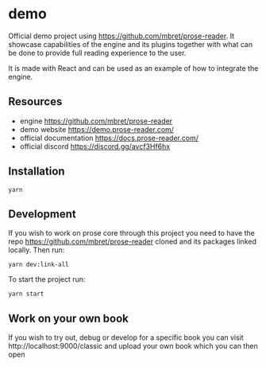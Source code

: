 # demo

Official demo project using https://github.com/mbret/prose-reader. It showcase capabilities of the engine and its plugins together with what can be done to provide full reading experience to the user.

It is made with React and can be used as an example of how to integrate the engine.

## Resources

- engine https://github.com/mbret/prose-reader
- demo website https://demo.prose-reader.com/
- official documentation https://docs.prose-reader.com/
- official discord https://discord.gg/avcf3Hf6hx

## Installation

```
yarn
```

## Development

If you wish to work on prose core through this project you need to have the repo https://github.com/mbret/prose-reader cloned and its packages linked locally. Then run:

```
yarn dev:link-all
```

To start the project run:

```
yarn start
```

## Work on your own book

If you wish to try out, debug or develop for a specific book you can visit http://localhost:9000/classic and upload your own book which you can then open
